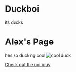 # Duckboi
its ducks
<!DOCTYPE html>
<html>
<head>
<title>Alex's Page</title>
</head>
<body>

<h1>Alex's Page</h1>
<p> hes so ducking cool
<img src="http://t3.gstatic.com/licensed-image?q=tbn:ANd9GcSE3zNnbeADg_Mk-hQ_A-cKTuUtXqdxfeAYYFOP7bGqkbXfp5fNMVVJcWwi7fRDLXg7xkmTSGGk2HqrsOQ8EYg" alt="cool duck">

<a href= "www.ub.edu.bz" > Check out the uni bruv</a>

</p>

</body>
</html>
